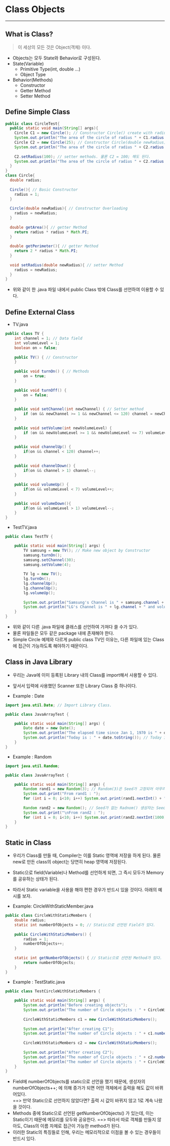 # Class Objects
---
## What is Class?
> 이 세상의 모든 것은 Object(객체) 이다.  
- Objects는 모두 State와 Behavior로 구성된다.
- State(Variable)
  - Primitive Type(int, double ...)
  - Object Type
- Behavior(Methods)
  - Constructor
  - Getter Method
  - Setter Method  

## Define Simple Class
```java
public class CircleTest{
  public static void main(String[] args){
    Circle C1 = new Circle(); // Constructor Circle() create with radius = 1
    System.out.println("The area of the circle of radius " + C1.radius + " is " + C1.getArea()); // 1.0 is 3.1415..
    Circle C2 = new Circle(25); // Constructor Circle(double newRadius) create with radius = 25 ==> Constructor Overloading
    System.out.println("The area of the circle of radius " + C2.radius + " is " + C2.getArea()); // 25.0 is 1963.4954..
    
    C2.setRadius(100); // setter methods. 물론 C2 = 100; 해도 된다.
    System.out.println("The area of the circle of radius " + C2.radius + " is " + C2.getArea()); // 100.0 is 31415.9265...
  }
}
class Circle{
  double radius;
  
  Circle(){ // Basic Constructor
    radius = 1;
  }
  
  Circle(double newRadius){ // Constructor Overloading
    radius = newRadius;
  }
  
  double getArea(){ // getter Method
    return radius * radius * Math.PI;
  }
  
  double getPerimeter(){ // getter Method
    return 2 * radius * Math.PI;
  }
  
  void setRadius(double newRadius){ // setter Method
    radius = newRadius;
  }
}
```
- 위와 같이 한 .java 파일 내에서 public Class 밖에 Class를 선언하여 이용할 수 있다.

## Define External Class
- TV.java  
```java
public class TV {
	int channel = 1; // Data field
	int volumeLevel = 1;
	boolean on = false;
	
	public TV() { // Constructor
	}
	
	public void turnOn() { // Methods
		on = true;
	}
	
	public void turnOff() {
		on = false;
	}
	
	public void setChannel(int newChannel) { // Setter method
		if (on && newChannel >= 1 && newChannel <= 120) channel = newChannel;
	}
	
	public void setVolume(int newVolumeLevel) {
		if (on && newVolumeLevel >= 1 && newVolumeLevel <= 7) volumeLevel = newVolumeLevel;
	}
	
	public void channelUp() {
		if(on && channel < 120) channel++;
	}
	
	public void channelDown() {
		if(on && channel > 1) channel--;
	}
	
	public void volumeUp() {
		if(on && volumeLevel < 7) volumeLevel++;
	}
	
	public void volumeDown(){
		if(on && volumeLevel > 1) volumeLevel--;
	}
}
```  

- TestTV.java  
```java
public class TestTV {

	public static void main(String[] args) {
		TV samsung = new TV(); // Make new object by Constructor
		samsung.turnOn();
		samsung.setChannel(30);
		samsung.setVolume(4);
		
		TV lg = new TV();
		lg.turnOn();
		lg.channelUp();
		lg.channelUp();
		lg.volumeUp();
		
		System.out.println("Samsung's Channel is " + samsung.channel + " and volume is " + samsung.volumeLevel); // 30, 4
		System.out.println("LG's Channel is " + lg.channel + " and volume is " + lg.volumeLevel); // 3, 2
	}
}
```
- 위와 같이 다른 .java 파일에 클래스를 선언하여 가져다 쓸 수가 있다.
- 물론 파일들은 모두 같은 package 내에 존재해야 한다.
- Simple Circle 예제와 다르게 public class TV인 이유는, 다른 파일에 있는 Class에 접근이 가능하도록 해야하기 때문이다.

## Class in Java Library
- 우리는 Java에 이미 등록된 Library 내의 Class를 import해서 사용할 수 있다.
- 앞서서 입력에 사용했던 Scanner 또한 Library Class 중 하나이다.  

- Example : Date
```java
import java.util.Date; // Import Library Class.

public class JavaArrayTest {

	public static void main(String[] args) {
		Date date = new Date();
		System.out.println("The elapsed time since Jan 1, 1970 is " + date.getTime() + " milliseconds.");
		System.out.println("Today is : " + date.toString()); // Today is : Thu Sep 23 16:07:01 KST 2021.
	}
}
```  

- Example : Random
```java
import java.util.Random;

public class JavaArrayTest {

	public static void main(String[] args) {
		Random rand1 = new Random(3); // Random(3)은 Seed가 고정되어 아무리 Compile해도 한번 나온 랜덤 수로 고정이 되어 출력된다.
		System.out.print("From rand1 : ");
		for (int i = 0; i<10; i++) System.out.print(rand1.nextInt() + " "); // nextInt() method는, int 범위 내의 모든 수 중 랜덤하게 출력한다.
		
		Random rand2 = new Random(); // Seed가 없는 Radnom() 생성자는 Seed도 Random 해서 Compile할 때마다 수가 바뀌어 출력된다.
		System.out.print("\nFrom rand2 : ");
		for (int i = 0; i<10; i++) System.out.print(rand2.nextInt(1000) + " "); // nextInt(n) method는 0부터 n사이의 수를 랜덤하게 출력한다.
	}
}
```

## Static in Class
- 우리가 Class를 만들 때, Compiler는 이를 Static 영역에 저장을 하게 된다. 물론 new로 만든 class의 object는 당연히 heap 영역에 저장된다.
- Static으로 field(Variable)나 Method를 선언하게 되면, 그 즉시 모두가 Memory를 공유하는 상태가 된다.
- 따라서 Static variable을 사용을 해야 편한 경우가 반드시 있을 것이다. 아래의 예시를 보자.  

- Example: CircleWithStaticMember.java
```java
public class CircleWithStaticMembers {
	double radius;
	static int numberOfObjects = 0; // Static으로 선언된 Field가 있다.
	
	public CircleWithStaticMembers() {
		radius = 1;
		numberOfObjects++;
	}
	
	static int getNumberOfObjects() { // Static으로 선언된 Method가 있다.
		return numberOfObjects;
	}
}
```
- Example : TestStatic.java
```java
public class TestCircleWithStaticMembers {
	
	public static void main(String[] args) {
		System.out.println("Before creating objects");
		System.out.println("The number of Circle objects : " + CircleWithStaticMembers.numberOfObjects); // 0
		
		CircleWithStaticMembers c1 = new CircleWithStaticMembers();
		
		System.out.println("After creating C1");
		System.out.println("The number of Circle objects : " + c1.numberOfObjects); // 1
		
		CircleWithStaticMembers c2 = new CircleWithStaticMembers();
		
		System.out.println("After creating C2");
		System.out.println("The number of Circle objects : " + c2.numberOfObjects); // 2
		System.out.println("The number of Circle objects : " + CircleWithStaticMembers.getNumberOfObjects); // 2
	}
}
```
- Field에 numberOfObjects를 static으로 선언을 했기 때문에, 생성자의 numberOfObjects++; 에 의해 증가가 되면 어떤 객체에서 출력을 해도 값이 바뀌어있다.  
  ==> 만약 Static으로 선언하지 않았다면? 출력 시 값이 바뀌지 않고 1로 계속 나왔을 것이다.
- Methods 중에 Static으로 선언된 getNumberOfObjects() 가 있는데, 이는 Static이기 때문에 메모리를 모두와 공유한다.
  ==> 따라서 따로 객체를 만들지 않아도, Class의 이름 자체로 접근이 가능한 method가 된다.
- 이러한 Static의 특징들로 인해, 우리는 메모리적으로 이점을 볼 수 있는 경우들이 반드시 있다.
